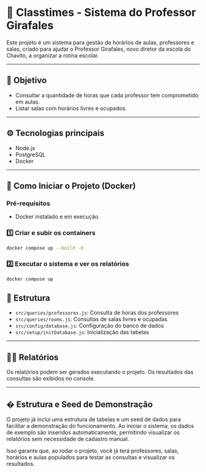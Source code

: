 # 🏫 Classtimes - Sistema do Professor Girafales

Este projeto é um sistema para gestão de horários de aulas, professores e salas, criado para ajudar o Professor Girafales, novo diretor da escola do Chavito, a organizar a rotina escolar.

---

## 🧠 Objetivo

- Consultar a quantidade de horas que cada professor tem comprometido em aulas.
- Listar salas com horários livres e ocupados.

---

## ⚙️ Tecnologias principais

- Node.js
- PostgreSQL
- Docker

---

## 🚀 Como Iniciar o Projeto (Docker)

### Pré-requisitos
* Docker instalado e em execução.


### 1️⃣ Criar e subir os containers
```bash
docker compose up --build -d
```

### 2️⃣ Executar o sistema e ver os relatórios
```bash
docker compose up
```

## 📂 Estrutura

- `src/queries/professores.js`: Consulta de horas dos professores
- `src/queries/rooms.js`: Consultas de salas livres e ocupadas
- `src/config/database.js`: Configuração do banco de dados
- `src/setup/initDatabase.js`: Inicialização das tabelas

---

## 👨‍🏫 Relatórios

Os relatórios podem ser gerados executando o projeto. Os resultados das consultas são exibidos no console.

---

## �️ Estrutura e Seed de Demonstração

O projeto já inclui uma estrutura de tabelas e um seed de dados para facilitar a demonstração do funcionamento. Ao iniciar o sistema, os dados de exemplo são inseridos automaticamente, permitindo visualizar os relatórios sem necessidade de cadastro manual.

Isso garante que, ao rodar o projeto, você já terá professores, salas, horários e aulas populados para testar as consultas e visualizar os resultados.

